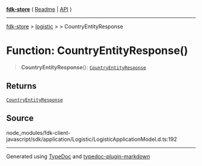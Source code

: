 [**fdk-store**](../../../README.md) ( [Readme](../../../README.md) \| [API](../../../API.md) )

---

[fdk-store](../../../API.md) > [logistic](../../README.md) > [<internal>](../README.md) > CountryEntityResponse

# Function: CountryEntityResponse()

> **CountryEntityResponse**(): [`CountryEntityResponse`](../type-aliases/type-alias.CountryEntityResponse.md)

## Returns

[`CountryEntityResponse`](../type-aliases/type-alias.CountryEntityResponse.md)

## Source

node_modules/fdk-client-javascript/sdk/application/Logistic/LogisticApplicationModel.d.ts:192

---

Generated using [TypeDoc](https://typedoc.org/) and [typedoc-plugin-markdown](https://www.npmjs.com/package/typedoc-plugin-markdown)

